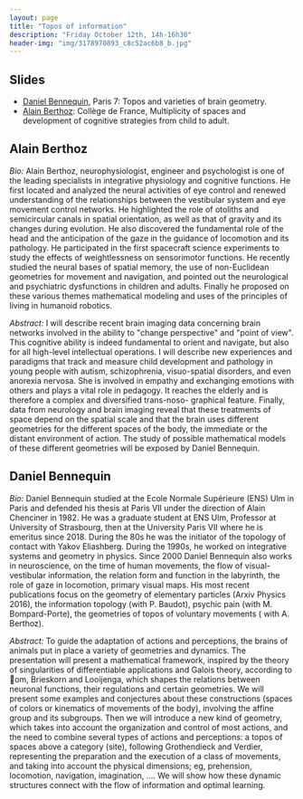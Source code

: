 ```yaml
---
layout: page
title: "Topos of information"
description: "Friday October 12th, 14h-16h30"
header-img: "img/3178970893_c8c52ac6b8_b.jpg"
---
```


Slides
----

  - [Daniel Bennequin](https://webusers.imj-prg.fr/~daniel.bennequin/), Paris 7:
Topos and varieties of brain geometry.
  - [Alain Berthoz](https://www.college-de-france.fr/site/alain-berthoz/index.htm): Collège de France, Multiplicity of spaces and development of cognitive strategies from child to adult.

Alain Berthoz
----

_Bio:_ Alain Berthoz, neurophysiologist, engineer and psychologist is one of the leading specialists in integrative physiology and cognitive functions. He first located and analyzed the neural activities of eye control and renewed understanding of the relationships between the vestibular system and eye movement control networks. He highlighted the role of otoliths and semicircular canals in spatial orientation, as well as that of gravity and its changes during evolution. He also discovered the fundamental role of the head and the anticipation of the gaze in the guidance of locomotion and its pathology. He participated in the first spacecraft science experiments to study the effects of weightlessness on sensorimotor functions. He recently studied the neural bases of spatial memory, the use of non-Euclidean geometries for movement and navigation, and pointed out the neurological and psychiatric dysfunctions in children and adults. Finally he proposed on these various themes mathematical modeling and uses of the principles of living in humanoid robotics.


_Abstract:_ I will describe recent brain imaging data concerning brain networks involved in the ability to "change perspective" and "point of view". This cognitive ability is indeed fundamental to orient and navigate, but also for all high-level intellectual operations. I will describe new experiences and paradigms that track and measure child development and pathology in young people with autism, schizophrenia, visuo-spatial disorders, and even anorexia nervosa. She is involved in empathy and exchanging emotions with others and plays a vital role in
pedagogy. It reaches the elderly and is therefore a complex and diversified trans-noso- graphical feature. Finally, data from neurology and brain imaging reveal that these treatments of space depend on the spatial scale and that the brain uses different geometries for the different spaces of the body, the immediate or the distant environment of action. The study of possible mathematical models of these different geometries will be exposed by Daniel Bennequin.



Daniel Bennequin
-------

_Bio:_ Daniel Bennequin studied at the Ecole Normale Supérieure (ENS) Ulm in Paris and defended his thesis at Paris VII under the direction of Alain Chenciner in 1982. He was a graduate student at ENS Ulm, Professor at University of Strasbourg, then at the University Paris VII where he is emeritus since 2018. During the 80s he was the initiator of the topology of contact with Yakov Eliashberg. During the 1990s, he worked on integrative systems and geometry in physics. Since 2000 Daniel Bennequin also works in neuroscience, on the time of human movements, the flow of visual-vestibular information, the relation form and function in the labyrinth, the role of gaze in locomotion, primary visual maps. His most recent publications focus on the geometry of elementary particles (Arxiv Physics 2016), the information topology (with P. Baudot), psychic pain (with M. Bompard-Porte), the geometries of topos of voluntary movements ( with A. Berthoz).

_Abstract:_ To guide the adaptation of actions and perceptions, the brains of animals put in place a variety of geometries and dynamics. The presentation will present a mathematical framework, inspired by the theory of singularities of differentiable applications and Galois theory, according to om, Brieskorn and Looijenga, which shapes the relations between neuronal functions, their regulations and certain geometries. We will present some examples and conjectures about these constructions (spaces of colors or kinematics of movements of the body), involving the affine group and its subgroups. Then we will introduce a new kind of geometry, which takes into account the organization and control of most actions, and the need to combine several types of actions and perceptions: a topos of spaces above a category (site), following Grothendieck and Verdier, representing the preparation and the execution of a class of movements, and taking into account the physical dimensions; eg, prehension, locomotion, navigation, imagination, .... We will show how these dynamic structures connect with the flow of information and optimal learning.
